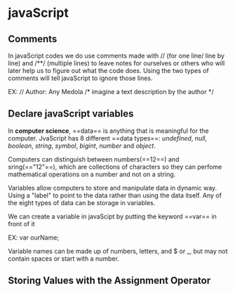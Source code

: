 # javaScript

## Comments

In javaScript codes we do use comments made with // (for one line/ line by line) and /**/ (multiple lines) to leave notes for ourselves or others who will later help us to figure out what the code does. Using the two types of comments will tell javaScript to ignore those lines. 

EX:
// Author: Any Medola 
/* imagine a text description by the author */

## Declare javaScript variables

In **computer science**, ==data== is anything that is meaningful for the computer. JvaScript has 8 different ==data types==: *undefined*, *null*, *boolean*, *string*, *symbol*, *bigint*, *number* and *object*.

Computers can distinguish between numbers(==12==) and sring(=="12"==), which are collections of characters so they can perfome mathematical operations on a number and not on a string.

Variables allow computers to store and manipulate data in dynamic way. Using a "label" to point to the data rather than using the data itself. Any of the eight types of data can be storage in variables.

We can create a variable in javaScipt by putting the keyword ==var== in front of it

EX:
var ourName;

Variable names can be made up of numbers, letters, and $ or _, but may not contain spaces or start with a number.

## Storing Values with the Assignment Operator
